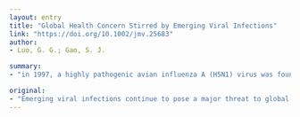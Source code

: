 ```yaml
---
layout: entry
title: "Global Health Concern Stirred by Emerging Viral Infections"
link: "https://doi.org/10.1002/jmv.25683"
author:
- Luo, G. G.; Gao, S. J.

summary:
- "in 1997, a highly pathogenic avian influenza A (H5N1) virus was found to directly spread from poultry to humans unlike previously reported transmission routs of human-to-human. This article is protected by copyright. All rights reserved. The virus is a major threat to global public health. It is feared a possible influenza pandemic could be a threat to the public health of the world."

original:
- "Emerging viral infections continue to pose a major threat to global public health. In 1997, a highly pathogenic avian influenza A (H5N1) virus was found to directly spread from poultry to humans unlike previously reported transmission routs of human-to-human and livestock-to-human, stirring a grave concern for a possible influenza pandemic. This article is protected by copyright. All rights reserved."
---
```


